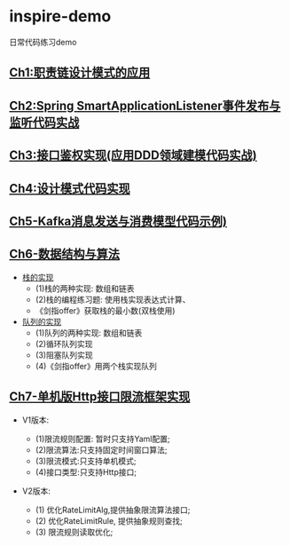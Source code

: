 # inspire-demo
日常代码练习demo

## <a href="https://github.com/GenshenWang/inspire-demo/tree/master/Ch1_ExecutorChainPattern">Ch1:职责链设计模式的应用</a>
## <a href="https://github.com/GenshenWang/inspire-demo/tree/master/Ch2_SmartApplicationListener">Ch2:Spring SmartApplicationListener事件发布与监听代码实战</a>
## <a href="https://github.com/GenshenWang/inspire-demo/tree/master/Ch3_InterfaceAuth">Ch3:接口鉴权实现(应用DDD领域建模代码实战)</a>
## <a href="https://github.com/GenshenWang/inspire-demo/tree/master/Ch4_CodeDesignStyle">Ch4:设计模式代码实现</a>
## <a href="https://github.com/GenshenWang/inspire-demo/tree/master/Ch5_KafkaDemoLearning">Ch5-Kafka消息发送与消费模型代码示例)</a>
## <a href="https://github.com/GenshenWang/inspire-demo/tree/master/Ch6_AlgorithmsExe">Ch6-数据结构与算法</a>
* <a href="https://github.com/GenshenWang/inspire-demo/tree/master/Ch6_AlgorithmsExe/src/main/java/com/wgs/algorithms/%E6%A0%88">栈的实现</a>
  - (1)栈的两种实现: 数组和链表
  - (2)栈的编程练习题: 使用栈实现表达式计算、
  -    《剑指offer》获取栈的最小数(双栈使用)
* <a href="https://github.com/GenshenWang/inspire-demo/tree/master/Ch6_AlgorithmsExe/src/main/java/com/wgs/algorithms/%E9%98%9F%E5%88%97">队列的实现</a>
  - (1)队列的两种实现: 数组和链表
  - (2)循环队列实现
  - (3)阻塞队列实现
  - (4)《剑指offer》用两个栈实现队列
## <a href="https://github.com/GenshenWang/inspire-demo/tree/master/Ch7_SentinelExe">Ch7-单机版Http接口限流框架实现</a>
* V1版本:
    - (1)限流规则配置: 暂时只支持Yaml配置;
    - (2)限流算法:只支持固定时间窗口算法;
    - (3)限流模式:只支持单机模式;
    - (4)接口类型:只支持Http接口;

* V2版本:
    - (1) 优化RateLimitAlg,提供抽象限流算法接口;
    - (2) 优化RateLimitRule, 提供抽象规则查找;
    - (3) 限流规则读取优化;
